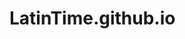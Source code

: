 # LatinTime.github.io
<!DOCTYPE html>
<html>
  <head>
    <title>main page</title>
  </head>
  <body>
    <a href="https://latintime.github.io/uncoloredbutitscolored.html"</a>
  </body>
</html>

